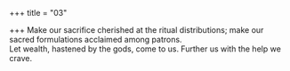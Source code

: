 +++
title = "03"

+++
Make our sacrifice cherished at the ritual distributions; make our sacred  formulations acclaimed among patrons.  
Let wealth, hastened by the gods, come to us. Further us with the help  we crave.  